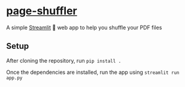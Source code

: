 # [page-shuffler](https://share.streamlit.io/NFJ1618/page-shuffler/main/app.py)

A simple [Streamlit](https://streamlit.io/) 🎈 web app to help you shuffle your PDF files




## Setup

After cloning the repository, run `pip install .`

Once the dependencies are installed, run the app using `streamlit run app.py`

